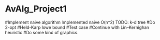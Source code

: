 # AvAlg_Project1

#Implement naive algorithm
    Implemented naive O(n^2)
    TODO: k-d tree
#Do 2-opt
#Held-Karp lowe bound
#Test case
#Continue with Lin–Kernighan heuristic
#Do some kind of graphics
